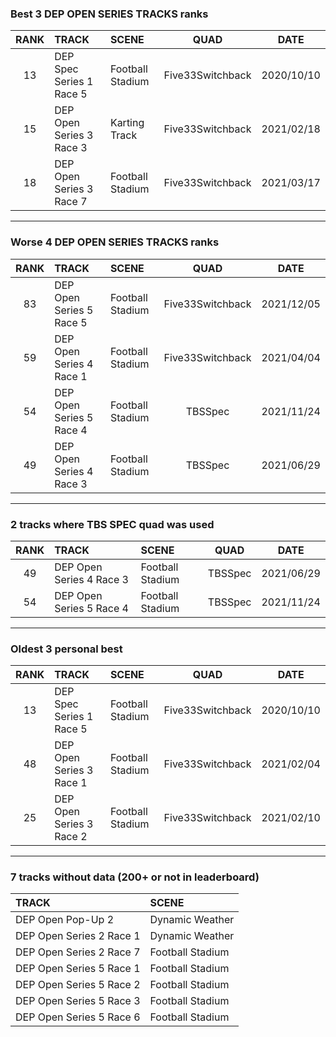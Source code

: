 ### Best 3 DEP OPEN SERIES TRACKS ranks
|RANK|TRACK|SCENE|QUAD|DATE|
|:---:|:---|:---|:---:|:---:|
|13|DEP Spec Series 1 Race 5|Football Stadium|Five33Switchback|2020/10/10|
|15|DEP Open Series 3 Race 3|Karting Track|Five33Switchback|2021/02/18|
|18|DEP Open Series 3 Race 7|Football Stadium|Five33Switchback|2021/03/17|
---
### Worse 4 DEP OPEN SERIES TRACKS ranks
|RANK|TRACK|SCENE|QUAD|DATE|
|:---:|:---|:---|:---:|:---:|
|83|DEP Open Series 5 Race 5|Football Stadium|Five33Switchback|2021/12/05|
|59|DEP Open Series 4 Race 1|Football Stadium|Five33Switchback|2021/04/04|
|54|DEP Open Series 5 Race 4|Football Stadium|TBSSpec|2021/11/24|
|49|DEP Open Series 4 Race 3|Football Stadium|TBSSpec|2021/06/29|
---
### 2 tracks where TBS SPEC quad was used
|RANK|TRACK|SCENE|QUAD|DATE|
|:---:|:---|:---|:---:|:---:|
|49|DEP Open Series 4 Race 3|Football Stadium|TBSSpec|2021/06/29|
|54|DEP Open Series 5 Race 4|Football Stadium|TBSSpec|2021/11/24|
---
### Oldest 3 personal best
|RANK|TRACK|SCENE|QUAD|DATE|
|:---:|:---|:---|:---:|:---:|
|13|DEP Spec Series 1 Race 5|Football Stadium|Five33Switchback|2020/10/10|
|48|DEP Open Series 3 Race 1|Football Stadium|Five33Switchback|2021/02/04|
|25|DEP Open Series 3 Race 2|Football Stadium|Five33Switchback|2021/02/10|
---
### 7 tracks without data (200+ or not in leaderboard)
|TRACK|SCENE|
|:---|:---|
|DEP Open Pop-Up 2|Dynamic Weather|
|DEP Open Series 2 Race 1|Dynamic Weather|
|DEP Open Series 2 Race 7|Football Stadium|
|DEP Open Series 5 Race 1|Football Stadium|
|DEP Open Series 5 Race 2|Football Stadium|
|DEP Open Series 5 Race 3|Football Stadium|
|DEP Open Series 5 Race 6|Football Stadium|
